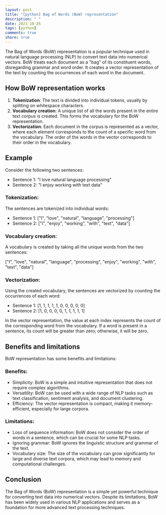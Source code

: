 ```yaml
---
layout: post
title: "[python] Bag of Words (BoW) representation"
description: " "
date: 2023-10-26
tags: [python]
comments: true
share: true
---
```


The Bag of Words (BoW) representation is a popular technique used in natural language processing (NLP) to convert text data into numerical vectors. BoW treats each document as a "bag" of its constituent words, disregarding grammar and word order. It creates a vector representation of the text by counting the occurrences of each word in the document.

## How BoW representation works

1. **Tokenization**: The text is divided into individual tokens, usually by splitting on whitespace characters.
2. **Vocabulary creation**: A unique list of all the words present in the entire text corpus is created. This forms the vocabulary for the BoW representation.
3. **Vectorization**: Each document in the corpus is represented as a vector, where each element corresponds to the count of a specific word from the vocabulary. The order of the words in the vector corresponds to their order in the vocabulary.

## Example

Consider the following two sentences:

- Sentence 1: "I love natural language processing"
- Sentence 2: "I enjoy working with text data"

### Tokenization:

The sentences are tokenized into individual words:

- Sentence 1: ["I", "love", "natural", "language", "processing"]
- Sentence 2: ["I", "enjoy", "working", "with", "text", "data"]

### Vocabulary creation:

A vocabulary is created by taking all the unique words from the two sentences:

["I", "love", "natural", "language", "processing", "enjoy", "working", "with", "text", "data"]

### Vectorization:

Using the created vocabulary, the sentences are vectorized by counting the occurrences of each word:

- Sentence 1: [1, 1, 1, 1, 1, 0, 0, 0, 0, 0]
- Sentence 2: [1, 0, 0, 0, 0, 1, 1, 1, 1, 1]

In the vector representation, the value at each index represents the count of the corresponding word from the vocabulary. If a word is present in a sentence, its count will be greater than zero; otherwise, it will be zero.

## Benefits and limitations

BoW representation has some benefits and limitations:

### Benefits:

- Simplicity: BoW is a simple and intuitive representation that does not require complex algorithms.
- Versatility: BoW can be used with a wide range of NLP tasks such as text classification, sentiment analysis, and document clustering.
- Efficiency: The vector representation is compact, making it memory-efficient, especially for large corpora.

### Limitations:

- Loss of sequence information: BoW does not consider the order of words in a sentence, which can be crucial for some NLP tasks.
- Ignoring grammar: BoW ignores the linguistic structure and grammar of the text.
- Vocabulary size: The size of the vocabulary can grow significantly for large and diverse text corpora, which may lead to memory and computational challenges.

## Conclusion

The Bag of Words (BoW) representation is a simple yet powerful technique for converting text data into numerical vectors. Despite its limitations, BoW has been widely used in various NLP applications and serves as a foundation for more advanced text processing techniques.